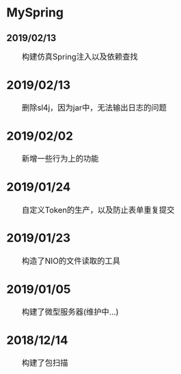 # MySpring
## 2019/02/13
<font size="4">&emsp;&emsp;构建仿真Spring注入以及依赖查找
## 2019/02/13
<font size="4">&emsp;&emsp;删除sl4j，因为jar中，无法输出日志的问题
## 2019/02/02
<font size="4">&emsp;&emsp;新增一些行为上的功能
## 2019/01/24
<font size="4">&emsp;&emsp;自定义Token的生产，以及防止表单重复提交
## 2019/01/23
<font size="4">&emsp;&emsp;构造了NIO的文件读取的工具
## 2019/01/05
<font size="4">&emsp;&emsp;构建了微型服务器(维护中...)
## 2018/12/14
<font size="4">&emsp;&emsp;构建了包扫描
